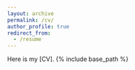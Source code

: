 ```yaml
---
layout: archive
permalink: /cv/
author_profile: true
redirect_from:
  - /resume
---
```

Here is my [CV]. 
{% include base_path %}

